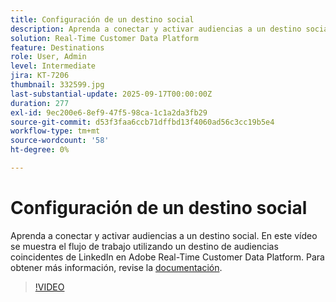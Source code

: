 ```yaml
---
title: Configuración de un destino social
description: Aprenda a conectar y activar audiencias a un destino social en Adobe Real-Time CDP.
solution: Real-Time Customer Data Platform
feature: Destinations
role: User, Admin
level: Intermediate
jira: KT-7206
thumbnail: 332599.jpg
last-substantial-update: 2025-09-17T00:00:00Z
duration: 277
exl-id: 9ec200e6-8ef9-47f5-98ca-1c1a2da3fb29
source-git-commit: d53f3faa6ccb71dffbd13f4060ad56c3cc19b5e4
workflow-type: tm+mt
source-wordcount: '58'
ht-degree: 0%

---
```


# Configuración de un destino social

Aprenda a conectar y activar audiencias a un destino social. En este vídeo se muestra el flujo de trabajo utilizando un destino de audiencias coincidentes de LinkedIn en Adobe Real-Time Customer Data Platform.  Para obtener más información, revise la [documentación](https://experienceleague.adobe.com/en/docs/experience-platform/destinations/catalog/social/overview).

>[!VIDEO](https://video.tv.adobe.com/v/332599/?learn=on&enablevpops)

